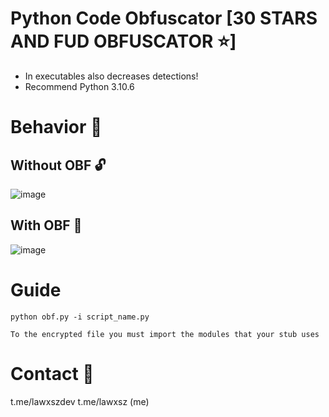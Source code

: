 # Python Code Obfuscator [30 STARS AND FUD OBFUSCATOR ⭐]

- In executables also decreases detections!
- Recommend Python 3.10.6

# Behavior 🧬

## Without OBF 🔓
![image](https://github.com/Lawxsz/Py-obfuscator/assets/116668706/033daecf-117b-4838-bc09-cc3cf8b750cf)

## With OBF 🔐

![image](https://github.com/Lawxsz/Py-obfuscator/assets/116668706/52c9d17f-db2f-48d3-8ad6-a9d428d616a6)

# Guide
```
python obf.py -i script_name.py
```
`To the encrypted file you must import the modules that your stub uses`

# Contact 🧲
t.me/lawxszdev
t.me/lawxsz (me)
